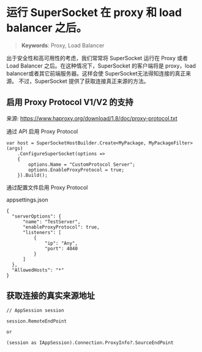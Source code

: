 # 运行 SuperSocket 在 proxy 和 load balancer 之后。

> __Keywords__: Proxy, Load Balancer

出于安全性和高可用性的考虑，我们常常将 SuperSocket 运行在 Proxy 或者 Load Balancer 之后。在这种情况下，SuperSocket 的客户端将是 proxy，load balancer或者其它前端服务器。这样会使 SuperSocket无法得知连接的真正来源。 不过，SuperSocket 提供了获取连接真正来源的方法。

## 启用 Proxy Protocol V1/V2 的支持

来源: https://www.haproxy.org/download/1.8/doc/proxy-protocol.txt

通过 API 启用 Proxy Protocol

```
var host = SuperSocketHostBuilder.Create<MyPackage, MyPackageFilter>(args)    
    .ConfigureSuperSocket(options =>
    {
        options.Name = "CustomProtocol Server";
        options.EnableProxyProtocol = true;
    }).Build();
```

通过配置文件启用 Proxy Protocol

appsettings.json

```
{
  "serverOptions": {
      "name": "TestServer",
      "enableProxyProtocol": true,
      "listeners": [
          {
              "ip": "Any",
              "port": 4040
          }
      ]
  },
  "AllowedHosts": "*"
}
```

## 获取连接的真实来源地址

```
// AppSession session

session.RemoteEndPoint

or

(session as IAppSession).Connection.ProxyInfo?.SourceEndPoint
```
